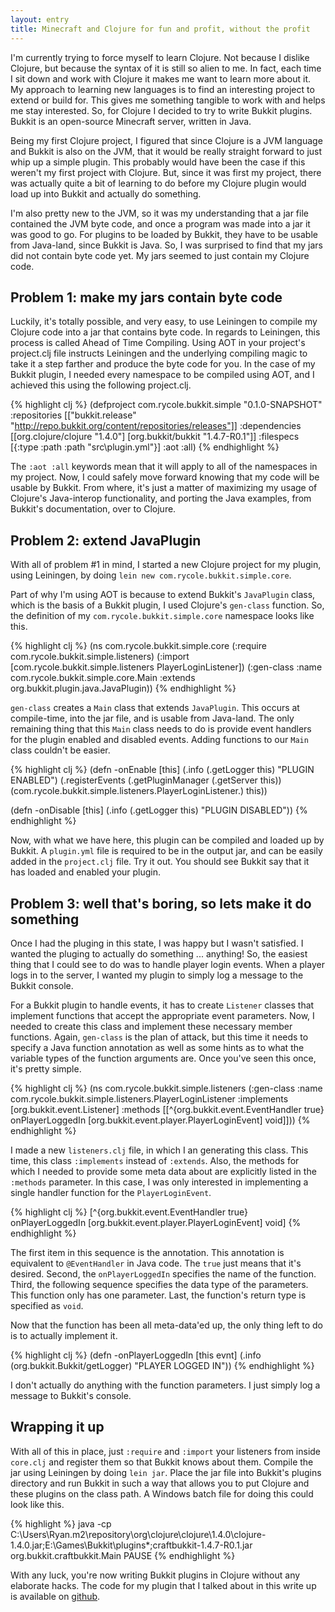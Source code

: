 ```yaml
---
layout: entry
title: Minecraft and Clojure for fun and profit, without the profit
---
```

I'm currently trying to force myself to learn Clojure. Not because I dislike Clojure, but because the syntax of it is still so alien to me. In fact, each time I sit down and work with Clojure it makes me want to learn more about it. My approach to learning new languages is to find an interesting project to extend or build for. This gives me something tangible to work with and helps me stay interested. So, for Clojure I decided to try to write Bukkit plugins. Bukkit is an open-source Minecraft server, written in Java.

Being my first Clojure project, I figured that since Clojure is a JVM language and Bukkit is also on the JVM, that it would be really straight forward to just whip up a simple plugin. This probably would have been the case if this weren't my first project with Clojure. But, since it was first my project, there was actually quite a bit of learning to do before my Clojure plugin would load up into Bukkit and actually do something.

I'm also pretty new to the JVM, so it was my understanding that a jar file contained the JVM byte code, and once a program was made into a jar it was good to go. For plugins to be loaded by Bukkit, they have to be usable from Java-land, since Bukkit is Java. So, I was surprised to find that my jars did not contain byte code yet. My jars seemed to just contain my Clojure code.

## Problem 1: make my jars contain byte code

Luckily, it's totally possible, and very easy, to use Leiningen to compile my Clojure code into a jar that contains byte code. In regards to Leiningen, this process is called Ahead of Time Compiling. Using AOT in your project's project.clj file instructs Leiningen and the underlying compiling magic to take it a step farther and produce the byte code for you. In the case of my Bukkit plugin, I needed every namespace to be compiled using AOT, and I achieved this using the following project.clj.

{% highlight clj %}
(defproject com.rycole.bukkit.simple "0.1.0-SNAPSHOT"
  :repositories [["bukkit.release" "http://repo.bukkit.org/content/repositories/releases"]]
  :dependencies [[org.clojure/clojure "1.4.0"]
                 [org.bukkit/bukkit "1.4.7-R0.1"]]
  :filespecs [{:type :path :path "src\\plugin.yml"}]
  :aot :all)
{% endhighlight %}

The `:aot :all` keywords mean that it will apply to all of the namespaces in my project. Now, I could safely move forward knowing that my code will be usable by Bukkit. From where, it's just a matter of maximizing my usage of Clojure's Java-interop functionality, and porting the Java examples, from Bukkit's documentation, over to Clojure.

## Problem 2: extend JavaPlugin

With all of problem #1 in mind, I started a new Clojure project for my plugin, using Leiningen, by doing `lein new com.rycole.bukkit.simple.core`.

Part of why I'm using AOT is because to extend Bukkit's `JavaPlugin` class, which is the basis of a Bukkit plugin, I used Clojure's `gen-class` function. So, the definition of my `com.rycole.bukkit.simple.core` namespace looks like this.

{% highlight clj %}
(ns com.rycole.bukkit.simple.core
  (:require com.rycole.bukkit.simple.listeners)
  (:import [com.rycole.bukkit.simple.listeners PlayerLoginListener])
  (:gen-class :name com.rycole.bukkit.simple.core.Main
              :extends org.bukkit.plugin.java.JavaPlugin))
{% endhighlight %}

`gen-class` creates a `Main` class that extends `JavaPlugin`. This occurs at compile-time, into the jar file, and is usable from Java-land. The only remaining thing that this `Main` class needs to do is provide event handlers for the plugin enabled and disabled events. Adding functions to our `Main` class couldn't be easier.

{% highlight clj %}
(defn -onEnable [this]
  (.info (.getLogger this) "PLUGIN ENABLED")
  (.registerEvents (.getPluginManager (.getServer this)) (com.rycole.bukkit.simple.listeners.PlayerLoginListener.) this))

(defn -onDisable [this]
  (.info (.getLogger this) "PLUGIN DISABLED"))
{% endhighlight %}

Now, with what we have here, this plugin can be compiled and loaded up by Bukkit. A `plugin.yml` file is required to be in the output jar, and can be easily added in the `project.clj` file. Try it out. You should see Bukkit say that it has loaded and enabled your plugin.

## Problem 3: well that's boring, so lets make it do something

Once I had the pluging in this state, I was happy but I wasn't satisfied. I wanted the pluging to actually do something ... anything! So, the easiest thing that I could see to do was to handle player login events. When a player logs in to the server, I wanted my plugin to simply log a message to the Bukkit console.

For a Bukkit plugin to handle events, it has to create `Listener` classes that implement functions that accept the appropriate event parameters. Now, I needed to create this class and implement these necessary member functions. Again, `gen-class` is the plan of attack, but this time it needs to specify a Java function annotation as well as some hints as to what the variable types of the function arguments are. Once you've seen this once, it's pretty simple.

{% highlight clj %}
(ns com.rycole.bukkit.simple.listeners
  (:gen-class :name com.rycole.bukkit.simple.listeners.PlayerLoginListener
              :implements [org.bukkit.event.Listener]
              :methods [[^{org.bukkit.event.EventHandler true} onPlayerLoggedIn [org.bukkit.event.player.PlayerLoginEvent] void]]))
{% endhighlight %}

I made a new `listeners.clj` file, in which I an generating this class. This time, this class `:implements` instead of `:extends`. Also, the methods for which I needed to provide some meta data about are explicitly listed in the `:methods` parameter. In this case, I was only interested in implementing a single handler function for the `PlayerLoginEvent`.

{% highlight clj %}
[^{org.bukkit.event.EventHandler true} onPlayerLoggedIn [org.bukkit.event.player.PlayerLoginEvent] void]
{% endhighlight %}

The first item in this sequence is the annotation. This annotation is equivalent to `@EventHandler` in Java code. The `true` just means that it's desired. Second, the `onPlayerLoggedIn` specifies the name of the function. Third, the following sequence specifies the data type of the parameters. This function only has one parameter. Last, the function's return type is specified as `void`.

Now that the function has been all meta-data'ed up, the only thing left to do is to actually implement it.

{% highlight clj %}
(defn -onPlayerLoggedIn [this evnt]
  (.info (org.bukkit.Bukkit/getLogger) "PLAYER LOGGED IN"))
{% endhighlight %}

I don't actually do anything with the function parameters. I just simply log a message to Bukkit's console.

## Wrapping it up

With all of this in place, just `:require` and `:import` your listeners from inside `core.clj` and register them so that Bukkit knows about them. Compile the jar using Leiningen by doing `lein jar`. Place the jar file into Bukkit's plugins directory and run Bukkit in such a way that allows you to put Clojure and these plugins on the class path. A Windows batch file for doing this could look like this.

{% highlight %}
java -cp C:\Users\Ryan\.m2\repository\org\clojure\clojure\1.4.0\clojure-1.4.0.jar;E:\Games\Bukkit\plugins\*;craftbukkit-1.4.7-R0.1.jar org.bukkit.craftbukkit.Main
PAUSE
{% endhighlight %}

With any luck, you're now writing Bukkit plugins in Clojure without any elaborate hacks. The code for my plugin that I talked about in this write up is available on [github](https://github.com/ryancole/com.rycole.bukkit.simple).
